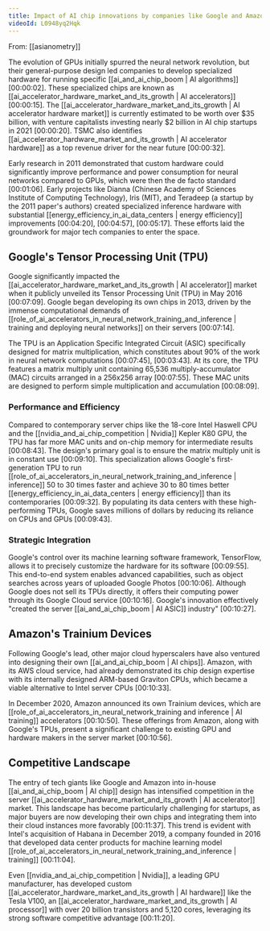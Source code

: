 ```yaml
---
title: Impact of AI chip innovations by companies like Google and Amazon
videoId: L0948yq2Hqk
---
```


From: [[asianometry]] <br/> 

The evolution of GPUs initially spurred the neural network revolution, but their general-purpose design led companies to develop specialized hardware for running specific [[ai_and_ai_chip_boom | AI algorithms]] <a class="yt-timestamp" data-t="00:00:02">[00:00:02]</a>. These specialized chips are known as [[ai_accelerator_hardware_market_and_its_growth | AI accelerators]] <a class="yt-timestamp" data-t="00:00:15">[00:00:15]</a>. The [[ai_accelerator_hardware_market_and_its_growth | AI accelerator hardware market]] is currently estimated to be worth over $35 billion, with venture capitalists investing nearly $2 billion in AI chip startups in 2021 <a class="yt-timestamp" data-t="00:00:20">[00:00:20]</a>. TSMC also identifies [[ai_accelerator_hardware_market_and_its_growth | AI accelerator hardware]] as a top revenue driver for the near future <a class="yt-timestamp" data-t="00:00:32">[00:00:32]</a>.

Early research in 2011 demonstrated that custom hardware could significantly improve performance and power consumption for neural networks compared to GPUs, which were then the de facto standard <a class="yt-timestamp" data-t="00:01:06">[00:01:06]</a>. Early projects like Dianna (Chinese Academy of Sciences Institute of Computing Technology), Iris (MIT), and Teradeep (a startup by the 2011 paper's authors) created specialized inference hardware with substantial [[energy_efficiency_in_ai_data_centers | energy efficiency]] improvements <a class="yt-timestamp" data-t="00:04:20">[00:04:20]</a>, <a class="yt-timestamp" data-t="00:04:57">[00:04:57]</a>, <a class="yt-timestamp" data-t="00:05:17">[00:05:17]</a>. These efforts laid the groundwork for major tech companies to enter the space.

## Google's Tensor Processing Unit (TPU)

Google significantly impacted the [[ai_accelerator_hardware_market_and_its_growth | AI accelerator]] market when it publicly unveiled its Tensor Processing Unit (TPU) in May 2016 <a class="yt-timestamp" data-t="00:07:09">[00:07:09]</a>. Google began developing its own chips in 2013, driven by the immense computational demands of [[role_of_ai_accelerators_in_neural_network_training_and_inference | training and deploying neural networks]] on their servers <a class="yt-timestamp" data-t="00:07:14">[00:07:14]</a>.

The TPU is an Application Specific Integrated Circuit (ASIC) specifically designed for matrix multiplication, which constitutes about 90% of the work in neural network computations <a class="yt-timestamp" data-t="00:07:45">[00:07:45]</a>, <a class="yt-timestamp" data-t="00:03:43">[00:03:43]</a>. At its core, the TPU features a matrix multiply unit containing 65,536 multiply-accumulator (MAC) circuits arranged in a 256x256 array <a class="yt-timestamp" data-t="00:07:55">[00:07:55]</a>. These MAC units are designed to perform simple multiplication and accumulation <a class="yt-timestamp" data-t="00:08:09">[00:08:09]</a>.

### Performance and Efficiency
Compared to contemporary server chips like the 18-core Intel Haswell CPU and the [[nvidia_and_ai_chip_competition | Nvidia]] Kepler K80 GPU, the TPU has far more MAC units and on-chip memory for intermediate results <a class="yt-timestamp" data-t="00:08:43">[00:08:43]</a>. The design's primary goal is to ensure the matrix multiply unit is in constant use <a class="yt-timestamp" data-t="00:09:10">[00:09:10]</a>. This specialization allows Google's first-generation TPU to run [[role_of_ai_accelerators_in_neural_network_training_and_inference | inference]] 50 to 30 times faster and achieve 30 to 80 times better [[energy_efficiency_in_ai_data_centers | energy efficiency]] than its contemporaries <a class="yt-timestamp" data-t="00:09:32">[00:09:32]</a>. By populating its data centers with these high-performing TPUs, Google saves millions of dollars by reducing its reliance on CPUs and GPUs <a class="yt-timestamp" data-t="00:09:43">[00:09:43]</a>.

### Strategic Integration
Google's control over its machine learning software framework, TensorFlow, allows it to precisely customize the hardware for its software <a class="yt-timestamp" data-t="00:09:55">[00:09:55]</a>. This end-to-end system enables advanced capabilities, such as object searches across years of uploaded Google Photos <a class="yt-timestamp" data-t="00:10:06">[00:10:06]</a>. Although Google does not sell its TPUs directly, it offers their computing power through its Google Cloud service <a class="yt-timestamp" data-t="00:10:16">[00:10:16]</a>. Google's innovation effectively "created the server [[ai_and_ai_chip_boom | AI ASIC]] industry" <a class="yt-timestamp" data-t="00:10:27">[00:10:27]</a>.

## Amazon's Trainium Devices

Following Google's lead, other major cloud hyperscalers have also ventured into designing their own [[ai_and_ai_chip_boom | AI chips]]. Amazon, with its AWS cloud service, had already demonstrated its chip design expertise with its internally designed ARM-based Graviton CPUs, which became a viable alternative to Intel server CPUs <a class="yt-timestamp" data-t="00:10:33">[00:10:33]</a>.

In December 2020, Amazon announced its own Trainium devices, which are [[role_of_ai_accelerators_in_neural_network_training and inference | AI training]] accelerators <a class="yt-timestamp" data-t="00:10:50">[00:10:50]</a>. These offerings from Amazon, along with Google's TPUs, present a significant challenge to existing GPU and hardware makers in the server market <a class="yt-timestamp" data-t="00:10:56">[00:10:56]</a>.

## Competitive Landscape

The entry of tech giants like Google and Amazon into in-house [[ai_and_ai_chip_boom | AI chip]] design has intensified competition in the server [[ai_accelerator_hardware_market_and_its_growth | AI accelerator]] market. This landscape has become particularly challenging for startups, as major buyers are now developing their own chips and integrating them into their cloud instances more favorably <a class="yt-timestamp" data-t="00:11:37">[00:11:37]</a>. This trend is evident with Intel's acquisition of Habana in December 2019, a company founded in 2016 that developed data center products for machine learning model [[role_of_ai_accelerators_in_neural_network_training_and_inference | training]] <a class="yt-timestamp" data-t="00:11:04">[00:11:04]</a>.

Even [[nvidia_and_ai_chip_competition | Nvidia]], a leading GPU manufacturer, has developed custom [[ai_accelerator_hardware_market_and_its_growth | AI hardware]] like the Tesla V100, an [[ai_accelerator_hardware_market_and_its_growth | AI processor]] with over 20 billion transistors and 5,120 cores, leveraging its strong software competitive advantage <a class="yt-timestamp" data-t="00:11:20">[00:11:20]</a>.
